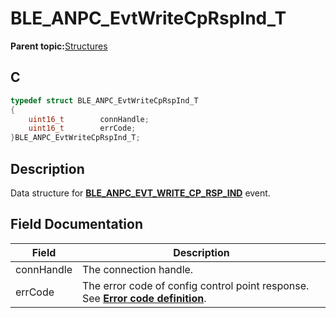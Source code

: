 # BLE\_ANPC\_EvtWriteCpRspInd\_T

**Parent topic:**[Structures](GUID-4E49A4DF-FDD3-40FC-801F-BF51C85F516A.md)

## C

```c
typedef struct BLE_ANPC_EvtWriteCpRspInd_T
{
    uint16_t        connHandle;
    uint16_t        errCode;
}BLE_ANPC_EvtWriteCpRspInd_T;
```

## Description

Data structure for **[BLE\_ANPC\_EVT\_WRITE\_CP\_RSP\_IND](GUID-6B001FFC-2FB3-4121-BBE3-7C382205F26C.md)** event.

## Field Documentation

|Field|Description|
|-----|-----------|
|connHandle|The connection handle.|
|errCode|The error code of config control point response. See **[Error code definition](GUID-EFEF900B-78C9-4E5F-BF35-54594972E667.md)**.|

